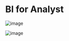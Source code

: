 # BI for Analyst

![image](https://github.com/KBryt/Software_Dev-Data_Science-Analytics/assets/99838742/ffd8e344-0892-46a9-ae16-6680a9c6d9d1)

![image](https://github.com/KBryt/Software_Dev-Data_Science-Analytics/blob/main/Data%20Analyst/assets/das.jpg)
